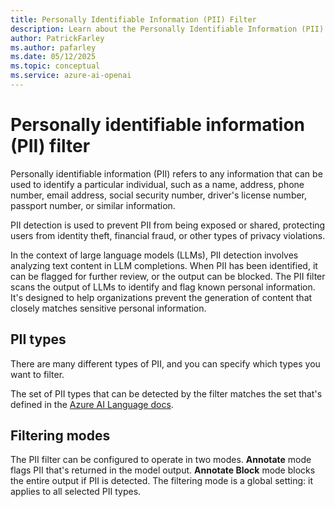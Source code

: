 ```yaml
---
title: Personally Identifiable Information (PII) Filter
description: Learn about the Personally Identifiable Information (PII) filter for identifying and flagging known personal information in large language model outputs.
author: PatrickFarley
ms.author: pafarley
ms.date: 05/12/2025
ms.topic: conceptual
ms.service: azure-ai-openai
---
```


# Personally identifiable information (PII) filter

Personally identifiable information (PII) refers to any information that can be used to identify a particular individual, such as a name, address, phone number, email address, social security number, driver's license number, passport number, or similar information. 

PII detection is used to prevent PII from being exposed or shared, protecting users from identity theft, financial fraud, or other types of privacy violations.

In the context of large language models (LLMs), PII detection involves analyzing text content in LLM completions. When PII has been identified, it can be flagged for further review, or the output can be blocked. The PII filter scans the output of LLMs to identify and flag known personal information. It's designed to help organizations prevent the generation of content that closely matches sensitive personal information.


## PII types

There are many different types of PII, and you can specify which types you want to filter.

The set of PII types that can be detected by the filter matches the set that's defined in the [Azure AI Language docs](/azure/ai-services/language-service/personally-identifiable-information/concepts/entity-categories).

## Filtering modes

The PII filter can be configured to operate in two modes. **Annotate** mode flags PII that's returned in the model output. **Annotate Block** mode blocks the entire output if PII is detected. The filtering mode is a global setting: it applies to all selected PII types.
